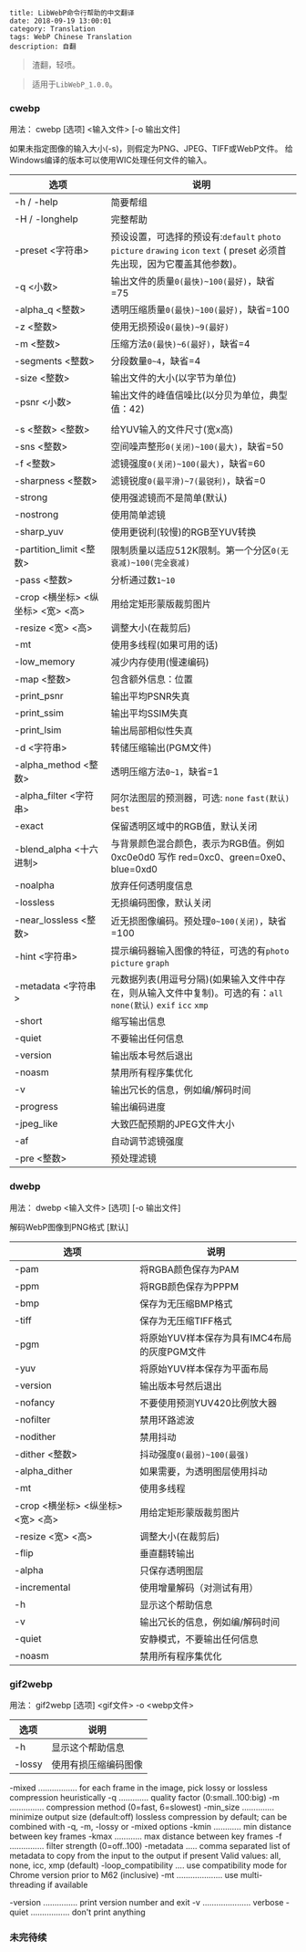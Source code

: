 ```
title: LibWebP命令行帮助的中文翻译
date: 2018-09-19 13:00:01
category: Translation
tags: WebP Chinese Translation
description: 自翻
```

> 渣翻，轻喷。

> 适用于`LibWebP_1.0.0`。

### cwebp

用法：
cwebp [选项] <输入文件> [-o 输出文件]

如果未指定图像的输入大小(-s)，则假定为PNG、JPEG、TIFF或WebP文件。
给Windows编译的版本可以使用WIC处理任何文件的输入。

|选项                    |说明|
|------------------------|----|
|-h / -help              |简要帮组|
|-H / -longhelp          |完整帮助|
|-preset <字符串>        |预设设置，可选择的预设有:`default` `photo` `picture` `drawing` `icon` `text` ( preset 必须首先出现，因为它覆盖其他参数)。|
|-q <小数>               |输出文件的质量`0(最快)~100(最好)`，缺省=75|
|-alpha_q <整数>         |透明压缩质量`0(最快)~100(最好)`，缺省=100|
|-z <整数>               |使用无损预设`0(最快)~9(最好)`|
|-m <整数>               |压缩方法`0(最快)~6(最好)`，缺省=4|
|-segments <整数>        |分段数量`0~4`，缺省=4|
|-size <整数>            |输出文件的大小(以字节为单位)|
|-psnr <小数>            |输出文件的峰值信噪比(以分贝为单位，典型值：42)|
|||
|-s <整数> <整数>        |给YUV输入的文件尺寸(宽x高)|
|-sns <整数>             |空间噪声整形`0(关闭)~100(最大)`，缺省=50|
|-f <整数>               |滤镜强度`0(关闭)~100(最大)`，缺省=60|
|-sharpness <整数>       |滤镜锐度`0(最平滑)~7(最锐利)`，缺省=0|
|-strong                 |使用强滤镜而不是简单(默认)|
|-nostrong               |使用简单滤镜|
|-sharp_yuv              |使用更锐利(较慢)的RGB至YUV转换|
|-partition_limit <整数> |限制质量以适应512K限制。第一个分区`0(无衰减)~100(完全衰减)`|
|-pass <整数>            |分析通过数`1~10`|
|-crop <横坐标> <纵坐标> <宽> <高>|用给定矩形蒙版裁剪图片|
|-resize <宽> <高>       |调整大小(在裁剪后)|
|-mt                     |使用多线程(如果可用的话)|
|-low_memory             |减少内存使用(慢速编码)|
|-map <整数>             |包含额外信息：位置|
|-print_psnr             |输出平均PSNR失真|
|-print_ssim             |输出平均SSIM失真|
|-print_lsim             |输出局部相似性失真|
|-d <字符串>             |转储压缩输出(PGM文件)|
|-alpha_method <整数>    |透明压缩方法`0~1`，缺省=1|
|-alpha_filter <字符串>  |阿尔法图层的预测器，可选: `none` `fast(默认)` `best`|
|-exact                  |保留透明区域中的RGB值，默认关闭|
|-blend_alpha <十六进制> |与背景颜色混合颜色，表示为RGB值。例如0xc0e0d0 写作 red=0xc0、green=0xe0、blue=0xd0|
|-noalpha                |放弃任何透明度信息|
|-lossless               |无损编码图像，默认关闭|
|-near_lossless <整数>   |近无损图像编码。预处理`0~100(关闭)`，缺省=100|
|-hint <字符串>          |提示编码器输入图像的特征，可选的有`photo` `picture` `graph`|
|-metadata <字符串>      |元数据列表(用逗号分隔)(如果输入文件中存在，则从输入文件中复制)。可选的有：`all` `none(默认)` `exif` `icc` `xmp`|
|-short                  |缩写输出信息|
|-quiet                  |不要输出任何信息|
|-version                |输出版本号然后退出|
|-noasm                  |禁用所有程序集优化|
|-v                      |输出冗长的信息，例如编/解码时间|
|-progress               |输出编码进度|
|-jpeg_like              |大致匹配预期的JPEG文件大小|
|-af                     |自动调节滤镜强度|
|-pre <整数>             |预处理滤镜|


### dwebp

用法：
dwebp <输入文件> [选项] [-o 输出文件]

解码WebP图像到PNG格式 [默认]

|选项                    |说明|
|------------------------|----|
|-pam                    |将RGBA颜色保存为PAM|
|-ppm                    |将RGB颜色保存为PPPM|
|-bmp                    |保存为无压缩BMP格式|
|-tiff                   |保存为无压缩TIFF格式|
|-pgm                    |将原始YUV样本保存为具有IMC4布局的灰度PGM文件|
|-yuv                    |将原始YUV样本保存为平面布局|
|-version                |输出版本号然后退出|
|-nofancy                |不要使用预测YUV420比例放大器|
|-nofilter               |禁用环路滤波|
|-nodither               |禁用抖动|
|-dither <整数>          |抖动强度`0(最弱)~100(最强)`|
|-alpha_dither           |如果需要，为透明图层使用抖动|
|-mt                     |使用多线程|
|-crop <横坐标> <纵坐标> <宽> <高>|用给定矩形蒙版裁剪图片|
|-resize <宽> <高>       |调整大小(在裁剪后)|
|-flip                   |垂直翻转输出|
|-alpha                  |只保存透明图层|
|-incremental            |使用增量解码（对测试有用）|
|-h                      |显示这个帮助信息|
|-v                      |输出冗长的信息，例如编/解码时间|
|-quiet                  |安静模式，不要输出任何信息|
|-noasm                  |禁用所有程序集优化|


### gif2webp

用法：
gif2webp [选项] <gif文件> -o <webp文件>

|选项                    |说明|
|------------------------|----|
|-h                      |显示这个帮助信息|
|-lossy                  |使用有损压缩编码图像|
  -mixed ................. for each frame in the image, pick lossy
                           or lossless compression heuristically
  -q <float> ............. quality factor (0:small..100:big)
  -m <int> ............... compression method (0=fast, 6=slowest)
  -min_size .............. minimize output size (default:off)
                           lossless compression by default; can be
                           combined with -q, -m, -lossy or -mixed
                           options
  -kmin <int> ............ min distance between key frames
  -kmax <int> ............ max distance between key frames
  -f <int> ............... filter strength (0=off..100)
  -metadata <string> ..... comma separated list of metadata to
                           copy from the input to the output if present
                           Valid values: all, none, icc, xmp (default)
  -loop_compatibility .... use compatibility mode for Chrome
                           version prior to M62 (inclusive)
  -mt .................... use multi-threading if available

  -version ............... print version number and exit
  -v ..................... verbose
  -quiet ................. don't print anything

### 未完待续
